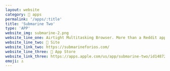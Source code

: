 ```yaml
---
layout: website
category: 🏬 apps
permalink: '/apps/:title'
title: 'Submarine Two'
type: 'APP'
website_img: submarine-2.png
website_line_one: Airtight Multitasking Browser. More than a Reddit app.
website_line_two: 🚀 Site
website_link_two: https://submarineforios.com/
website_line_three: 👾 App Store
website_link_three: https://apps.apple.com/us/app/submarine-two/id1487229555?ls=1
emoji: ⚓️
---
```

